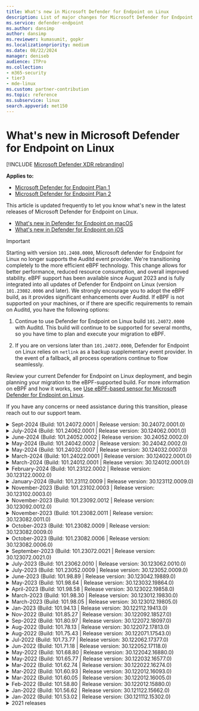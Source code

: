 ```yaml
---
title: What's new in Microsoft Defender for Endpoint on Linux
description: List of major changes for Microsoft Defender for Endpoint on Linux.
ms.service: defender-endpoint
ms.author: dansimp
author: dansimp
ms.reviewer: kumasumit, gopkr
ms.localizationpriority: medium
ms.date: 08/22/2024
manager: deniseb
audience: ITPro
ms.collection:
- m365-security
- tier3
- mde-linux
ms.custom: partner-contribution
ms.topic: reference
ms.subservice: linux
search.appverid: met150
---
```


# What's new in Microsoft Defender for Endpoint on Linux

[!INCLUDE [Microsoft Defender XDR rebranding](../includes/microsoft-defender.md)]

**Applies to:**

- [Microsoft Defender for Endpoint Plan 1](microsoft-defender-endpoint.md)
- [Microsoft Defender for Endpoint Plan 2](microsoft-defender-endpoint.md)

This article is updated frequently to let you know what's new in the latest releases of Microsoft Defender for Endpoint on Linux.

- [What's new in Defender for Endpoint on macOS](mac-whatsnew.md)
- [What's new in Defender for Endpoint on iOS](ios-whatsnew.md)

> [!IMPORTANT]
> Starting with version `101.2408.0000`, Microsoft defender for Endpoint for Linux no longer supports the Auditd event provider. We're transitioning completely to the more efficient eBPF technology. This change allows for better performance, reduced resource consumption, and overall improved stability. eBPF support has been available since August 2023 and is fully integrated into all updates of Defender for Endpoint on Linux (version `101.23082.0006` and later). We strongly encourage you to adopt the eBPF build, as it provides significant enhancements over Auditd. If eBPF is not supported on your machines, or if there are specific requirements to remain on Auditd, you have the following options: 
> 
> 1.	Continue to use Defender for Endpoint on Linux build `101.24072.0000` with Auditd. This build will continue to be supported for several months, so you have time to plan and execute your migration to eBPF.
>
> 2.	If you are on versions later than `101.24072.0000`, Defender for Endpoint on Linux relies on `netlink` as a backup supplementary event provider. In the event of a fallback, all process operations continue to flow seamlessly. 
>
> Review your current Defender for Endpoint on Linux deployment, and begin planning your migration to the eBPF-supported build. For more information on eBPF and how it works, see [Use eBPF-based sensor for Microsoft Defender for Endpoint on Linux](/defender-endpoint/linux-support-ebpf).
>
> If you have any concerns or need assistance during this transition, please reach out to our support team.

<details>
<summary> Sept-2024 (Build: 101.24072.0001 | Release version: 30.24072.0001.0)</summary>

## Sept-2024 Build: 101.24072.0001 | Release version: 30.24072.0001.0

&ensp;Released: **September 19, 2024**<br/>
&ensp;Published: **September 19, 2024**<br/>
&ensp;Build: **101.24072.0001**<br/>
&ensp;Release version: **30.24072.0001.0**<br/>
&ensp;Engine version: **1.1.24030.4**<br/>
&ensp;Signature version: **1.407.521.0**<br/>

**What's new**

There are multiple fixes and new changes in this release:

- Updated default engine version to 1.1.24060.6 and default signatures version to 1.415.228.0.
- Fix for MDE's cgroup resource constraints on non MDE processes

</details>

<details>
<summary> July-2024 (Build: 101.24062.0001 | Release version: 30.124062.0001.0)</summary>

## July-2024 Build: 101.24062.0001 | Release version: 30.124062.0001.0

&ensp;Released: **July 31, 2024**<br/>
&ensp;Published: **July 31, 2024**<br/>
&ensp;Build: **101.24062.0001**<br/>
&ensp;Release version: **30.124062.0001.0**<br/>
&ensp;Engine version: **1.1.24050.7**<br/>
&ensp;Signature version: **1.411.410.0**<br/>

**What's new**

There are multiple fixes and new changes in this release.

- Fixes bug in which infected command-line threat information was not showing correctly in security portal.
- Fixes a bug where disabling a preview feature required a Defender of Endpoint to disable it.
- Global Exclusions feature using managed JSON is now in Public Preview. available in insiders slow from 101.23092.0012. For more information, see [linux-exclusions](linux-exclusions.md).
- Updated the Linux default engine version to 1.1.24050.7 and default sigs Version to 1.411.410.0.
- Stability and performance improvements.
- Other bug fixes.

</details>

<details>
<summary> June-2024 (Build: 101.24052.0002 | Release version: 30.24052.0002.0)</summary>

## June-2024 Build: 101.24052.0002 | Release version: 30.124052.0002.0

&ensp;Released: **June 24, 2024**<br/>
&ensp;Published: **June 24, 2024**<br/>
&ensp;Build: **101.24052.0002**<br/>
&ensp;Release version: **30.24052.0002.0**<br/>
&ensp;Engine version: **1.1.24040.2**<br/>
&ensp;Signature version: **1.411.153.0**<br/>

**What's new**

There are multiple fixes and new changes in this release.

- This release fixes a bug related to high memory usage eventually leading to high CPU due to eBPF memory leak in kernel space resulting in servers going into unusable states. This only impacted the kernel versions 3.10x and <= 4.16x, majorly on RHEL/CentOS distros. Please update to the latest MDE version to avoid any impact.
- We have now simplified the output of `mdatp health --detail features`
- Stability and performance improvements.
- Other bug fixes.

</details>
<details>
<summary> May-2024 (Build: 101.24042.0002 | Release version: 30.24042.0002.0)</summary>

## May-2024 Build: 101.24042.0002 | Release version: 30.124042.0002.0

&ensp;Released: **May 29, 2024**<br/>
&ensp;Published: **May 29, 2024**<br/>
&ensp;Build: **101.24042.0002**<br/>
&ensp;Release version: **30.24042.0002.0**<br/>
&ensp;Engine version: **1.1.24030.4**<br/>
&ensp;Signature version: **1.407.521.0**<br/>

**What's new**

There are multiple fixes and new changes in this release:

- In version 24032.0007, there was a known issue where the enrollment of devices to MDE Security Management failed when using the "Device Tagging" mechanism via the mdatp_managed.json file. This issue has been resolved in the current release.
- Stability and performance improvements.
- Other bug fixes.

</details>
<details>
<summary> May-2024 (Build: 101.24032.0007 | Release version: 30.124032.0007.0)</summary>

## May-2024 Build: 101.24032.0007 | Release version: 30.124032.0007.0

&ensp;Released: **May 15, 2024**<br/>
&ensp;Published: **May 15, 2024**<br/>
&ensp;Build: **101.24032.0007**<br/>
&ensp;Release version: **30.124032.0007.0**<br/>
&ensp;Engine version: **1.1.24020.3**<br/>
&ensp;Signature version: **1.403.3500.0**<br/>

**What's new**

There are multiple fixes and new changes in this release:

- In passive and on-demand modes, antivirus engine remains in idle state and is used only during scheduled custom scans. Thus as part of performance improvements, we have made changes to keep the AV engine down  in passive and on-demand mode except during scheduled custom scans. If the real time protection is enabled, antivirus engine will always be up and running. This will have no impact on your server protection in any mode.
 
  To keep users informed of the state of antivirus engine, we have introduced a new field called "engine_load_status" as part of MDATP health. It indicates whether antivirus engine is currently running or not.

  | `Field name` | `engine_load_status` | 
  |---|---|
  | Possible values | Engine not loaded (AV engine process is down),  Engine load succeeded (AV engine process up and running) | 

  Healthy scenarios:
    - If RTP is enabled, engine_load_status should be "Engine load succeeded"
    - If MDE is in on-demand or passive mode, and custom scan isn't running then "engine_load_status" should be "Engine not loaded"
    - If MDE is in on-demand or passive mode, and custom scan is running then "engine_load_status" should be "Engine load succeeded"    

- Bug fix to enhance behavioral detections.
- Stability and performance improvements.
- Other bug fixes.

**Known Issues**

- There's a known issue where enrolling devices to MDE Security Management via "Device Tagging" mechanism using mdatp_managed.json is failing in 24032.0007. To mitigate this issue, use the following mdatp CLI command to tag devices:

   ```bash
   sudo mdatp edr tag set --name GROUP --value MDE-Management
   ```
    **The issue has been fixed in Build: 101.24042.0002**

</details>

<details>
<summary> March-2024 (Build: 101.24022.0001 | Release version: 30.124022.0001.0)</summary>

## March-2024 Build: 101.24022.0001 | Release version: 30.124022.0001.0

&ensp;Released: **March 22,2024**<br/>
&ensp;Published: **March 22,2024**<br/>
&ensp;Build: **101.24022.0001**<br/>
&ensp;Release version: **30.124022.0001.0**<br/>
&ensp;Engine version: **1.1.23110.4**<br/>
&ensp;Signature version: **1.403.87.0**<br/>

**What's new**

There are multiple fixes and new changes in this release:

- The addition of a new log file - `microsoft_defender_scan_skip.log`. This will log the filenames that were skipped from various antivirus scans by Microsoft Defender for Endpoint due to any reason.
- Stability and performance improvements.
- Bug fixes.

</details>


<details>
<summary> March-2024 (Build: 101.24012.0001 | Release version: 30.124012.0001.0)</summary>

## March-2024 Build: 101.24012.0001 | Release version: 30.124012.0001.0

&ensp;Released: **March 12,2024**<br/>
&ensp;Published: **March 12,2024**<br/>
&ensp;Build: **101.24012.0001**<br/>
&ensp;Release version: **30.124012.0001.0**<br/>
&ensp;Engine version: **1.1.23110.4**<br/>
&ensp;Signature version: **1.403.87.0**<br/>

**What's new**
There are multiple fixes and new changes in this release:

- Updated default engine version to `1.1.23110.4`, and default signatures version to `1.403.87.0`.
- Stability and performance improvements.
- Bug fixes.
</details>

<details>

<summary> February-2024 (Build: 101.23122.0002 | Release version: 30.123122.0002.0)</summary>

## February-2024 Build: 101.23122.0002 | Release version: 30.123122.0002.0

&ensp;Released: **February 5,2024**<br/>
&ensp;Published: **February 5,2024**<br/>
&ensp;Build: **101.23122.0002**<br/>
&ensp;Release version: **30.123122.0002.0**<br/>
&ensp;Engine version: **1.1.23100.2010**<br/>
&ensp;Signature version: **1.399.1389.0**<br/>

**What's new**
There are multiple fixes and new changes in this release:

- Updated default engine version to `1.1.23100.2010`, and default signatures version to `1.399.1389.0`.
- General stability and performance improvements.
- Bug fixes.
- Microsoft Defender for Endpoint on Linux now officially supports the following distros and versions:

   | Distro & version | Ring | Package |
   |---|---|---|
   | Mariner 2 | Production | https://packages.microsoft.com/cbl-mariner/2.0/prod/extras/x86_64/config.repo |
   | Rocky 8.7 and higher | Insiders Slow | https://packages.microsoft.com/config/rocky/8/insiders-slow.repo |
   | Rocky 9.2 and higher | Insiders Slow | https://packages.microsoft.com/config/rocky/9/insiders-slow.repo |
   | Alma 8.4 and higher | Insiders Slow | https://packages.microsoft.com/config/alma/8/insiders-slow.repo |
   | Alma 9.2 and higher | Insiders Slow | https://packages.microsoft.com/config/alma/9/insiders-slow.repo |

If you already have Defender for Endpoint running on any of these distros and facing any issues in the older versions, please upgrade to the latest Defender for Endpoint version from the corresponding ring mentioned above. Refer our [public deployment docs](comprehensive-guidance-on-linux-deployment.md) for more details.

> [!NOTE]
> Known issues: 
> 
> Microsoft Defender for Endpoint for Linux on Rocky and Alma currently has the following known issues:
> - Live Response and Threat Vulnerability Management are currently not supported (work in progress).
> - Operating system info for devices is not visible in the Microsoft Defender portal

</details>

<details>
<summary> January-2024 (Build: 101.23112.0009 | Release version: 30.123112.0009.0)</summary>

## January-2024 Build: 101.23112.0009 | Release version: 30.123112.0009.0

&ensp;Released: **January 29,2024**<br/>
&ensp;Published: **January 29, 2024**<br/>
&ensp;Build: **101.23112.0009**<br/>
&ensp;Release version: **30.123112.0009.0**<br/>
&ensp;Engine version: **1.1.23100.2010**<br/>
&ensp;Signature version: **1.399.1389.0**<br/>

**What's new**
- Updated default engine version to `1.1.23110.4`, and default signatures version to `1.403.1579.0`.
- General stability and performance improvements.
- Bug fix for behavior monitoring configuration.
- Bug fixes.

</details>

<details>
    <summary> November-2023 (Build: 101.23102.0003 | Release version: 30.123102.0003.0)</summary>

## November-2023 Build: 101.23102.0003 | Release version: 30.123102.0003.0

&ensp;Released: **November 28,2023**<br/>
&ensp;Published: **November 28,2023**<br/>
&ensp;Build: **101.23102.0003**<br/>
&ensp;Release version: **30.123102.0003.0**<br/>
&ensp;Engine version: **1.1.23090.2008**<br/>
&ensp;Signature version: **1.399.690.0**<br/>

**What's new**
- Updated default engine version to `1.1.23090.2008`, and default signatures version to `1.399.690.0`.
- Updated libcurl library to version `8.4.0` to fix recently disclosed vulnerabilities with the older version.
- Updated Openssl library to version `3.1.1` to fix recently disclosed vulnerabilities with the older version.
- General stability and performance improvements.
- Bug fixes.

</details>

<details>
    <summary> November-2023 (Build: 101.23092.0012 | Release version: 30.123092.0012.0)</summary>

## November-2023 Build: 101.23092.0012 | Release version: 30.123092.0012.0

&ensp;Released: **November 14,2023**<br/>
&ensp;Published: **November 14,2023**<br/>
&ensp;Build: **101.23092.0012**<br/>
&ensp;Release version: **30.123092.0012.0**<br/>
&ensp;Engine version: **1.1.23080.2007**<br/>
&ensp;Signature version: **1.395.1560.0**<br/>

**What's new**

There are multiple fixes and new changes in this release: 

- Support added to restore threat based on original path using the following command:
  
 ```bash
 sudo mdatp threat quarantine restore threat-path --path [threat-original-path] --destination-path [destination-folder]
```
- Starting with this release, Microsoft Defender for Endpoint on Linux will no longer be shipping a solution for RHEL 6.
  
    RHEL 6 'Extended end of life support' is poised to end by June 30, 2024 and customers are advised to plan their RHEL upgrades accordingly aligned with guidance from Red Hat. Customers who need to run Defender for Endpoint on RHEL 6 servers can continue to leverage version 101.23082.0011 (does not expire before June 30, 2024) supported on kernel versions 2.6.32-754.49.1.el6.x86_64 or prior.
  - Engine Update to `1.1.23080.2007` and Signatures Ver: `1.395.1560.0`.
  - Streamlined device connectivity experience is now in public preview mode. [public blog](https://techcommunity.microsoft.com/t5/microsoft-defender-for-endpoint/announcing-a-streamlined-device-connectivity-experience-for/ba-p/3956236)
  - Performance improvements & bug fixes.

**Known issues**

- CPU lock-up seen on kernel version 5.15.0-0.30.20 in ebpf mode, see [Use eBPF-based sensor for Microsoft Defender for Endpoint on Linux](linux-support-ebpf.md) for details and Mitigation options.

</details>

<details>
    <summary> November-2023 (Build: 101.23082.0011 | Release version: 30.123082.0011.0)</summary>

## November-2023 Build: 101.23082.0011 | Release version: 30.123082.0011.0

&ensp;Released: **November 1,2023**<br/>
&ensp;Published: **November 1,2023**<br/>
&ensp;Build: **101.23082.0011**<br/>
&ensp;Release version: **30.123082.0011.0**<br/>
&ensp;Engine version: **1.1.23070.1002**<br/>
&ensp;Signature version: **1.393.1305.0**<br/>

**What's new**
This new release is build over October 2023 release (`101.23082.0009``) with addition of following changes. There's no change for other customers and upgrading is optional.

Fix for immutable mode of auditd when supplementary subsystem is ebpf:  In ebpf mode all mdatp audit rules should be cleaned after switching to ebpf and rebooting.  After reboot, mdatp audit rules were not cleaned due to which it was resulting in hang of the server.  The fix cleans these rules, user should not see any mdatp rules loaded on reboot

Fix for MDE not starting up on RHEL 6.

**Known issues**

When upgrading from mdatp version 101.75.43 or 101.78.13, you might encounter a kernel hang. Run the following commands before attempting to upgrade to version 101.98.05. More information about the underlying issue can be found at [System hang due to blocked tasks in fanotify code](https://access.redhat.com/solutions/2838901).

There are two ways to mitigate this upgrade issue:

1. Use your package manager to uninstall the `101.75.43` or `101.78.13` mdatp version.

Example:
```bash
sudo apt purge mdatp
sudo apt-get install mdatp
```

2. As an alternative you can follow the instructions to [uninstall](linux-resources.md#uninstall-defender-for-endpoint-on-linux), then [install](linux-install-manually.md#application-installation) the latest version of the package.

If you don't want to uninstall mdatp, you can disable rtp and mdatp in sequence before upgrading.
Some customers (<1%) experience issues with this method.

 ```bash
sudo mdatp config real-time-protection --value=disabled
sudo systemctl disable mdatp
```
</details>

<details>
    <summary> October-2023 (Build: 101.23082.0009 | Release version: 30.123082.0009.0)</summary>





## October-2023 Build: 101.23082.0009 | Release version: 30.123082.0009.0

&ensp;Released: **October 9,2023**<br/>
&ensp;Published: **October 9,2023**<br/>
&ensp;Build: **101.23082.0009**<br/>
&ensp;Release version: **30.123082.0009.0**<br/>
&ensp;Engine version: **1.1.23070.1002**<br/>
&ensp;Signature version: **1.393.1305.0**<br/>

**What's new**
- This new release is build over October 2023 release (`101.23082.0009``) with addition of new CA Certificates. There's no change for other customers and upgrading is optional. 

**Known issues**

When upgrading from mdatp version 101.75.43 or 101.78.13, you might encounter a kernel hang. Run the following commands before attempting to upgrade to version 101.98.05. More information about the underlying issue can be found at [System hang due to blocked tasks in fanotify code](https://access.redhat.com/solutions/2838901).

There are two ways to mitigate this upgrade issue:

1. Use your package manager to uninstall the `101.75.43` or `101.78.13` mdatp version.

Example:
```bash
sudo apt purge mdatp
sudo apt-get install mdatp
```

2. As an alternative you can follow the instructions to [uninstall](linux-resources.md#uninstall-defender-for-endpoint-on-linux), then [install](linux-install-manually.md#application-installation) the latest version of the package.

If you don't want to uninstall mdatp, you can disable rtp and mdatp in sequence before upgrading.
Some customers (<1%) experience issues with this method.

 ```bash
sudo mdatp config real-time-protection --value=disabled
sudo systemctl disable mdatp
```
</details>

<details>
    <summary> October-2023 (Build: 101.23082.0006 | Release version: 30.123082.0006.0)</summary>





## October-2023 Build: 101.23082.0006 | Release version: 30.123082.0006.0

&ensp;Released: **October 9,2023**<br/>
&ensp;Published: **October 9,2023**<br/>
&ensp;Build: **101.23082.0006**<br/>
&ensp;Release version: **30.123082.0006.0**<br/>
&ensp;Engine version: **1.1.23070.1002**<br/>
&ensp;Signature version: **1.393.1305.0**<br/>

**What's new**
- Feature updates and new changes
  - eBPF sensor is now the default supplementary event provider for endpoints
  - Microsoft Intune tenant attach feature is in public preview (as of mid July)
    - You must add "*.dm.microsoft.com" to firewall exclusions for the feature to work correctly
  - Defender for Endpoint is now available for Debian 12 and Amazon Linux 2023
  - Support to enable Signature verification of updates downloaded
    - Note that you must update the manajed.json as shown below
      ```
        "features":{
          "OfflineDefinitionUpdateVerifySig":"enabled"
        }
      ```
      
    - Prerequisite to enable feature
      - Engine version on the device must be  "1.1.23080.007" or above. Check your engine version by using the following command.
        ``` mdatp health --field engine_version ```
  - Option to support monitoring of NFS and FUSE mount points. These are ignored by default.
    The following example shows how to monitor all filesystem while ignoring only NFS:

  ```
    "antivirusEngine": {
        "unmonitoredFilesystems": ["nfs"]
    }
    ```
    
    Example to monitor all filesystems including NFS and FUSE:
    ```
    "antivirusEngine": {
        "unmonitoredFilesystems": []
    }
    ```

  - Other performance improvements
  - Bug Fixes

**Known issues**

- When upgrading from mdatp version 101.75.43 or 101.78.13, you might encounter a kernel hang. Run the following commands before attempting to upgrade to version 101.98.05. More information about the underlying issue can be found at [System hang due to blocked tasks in fanotify code](https://access.redhat.com/solutions/2838901).
There are two ways to mitigate this upgrade issue:

1. Use your package manager to uninstall the `101.75.43` or `101.78.13` mdatp version.

Example:
```bash
sudo apt purge mdatp
sudo apt-get install mdatp
```

2. As an alternative you can follow the instructions to [uninstall](linux-resources.md#uninstall-defender-for-endpoint-on-linux), then [install](linux-install-manually.md#application-installation) the latest version of the package.

If you don't want to uninstall mdatp, you can disable rtp and mdatp in sequence before upgrading.
Some customers (<1%) experience issues with this method.

 ```bash
sudo mdatp config real-time-protection --value=disabled
sudo systemctl disable mdatp
```
</details>

<details>
    <summary> September-2023 (Build: 101.23072.0021 | Release version: 30.123072.0021.0)</summary>





## September-2023 Build: 101.23072.0021 | Release version: 30.123072.0021.0

&ensp;Released: **September 11,2023**<br/>
&ensp;Published: **September 11,2023**<br/>
&ensp;Build: **101.23072.0021**<br/>
&ensp;Release version: **30.123072.0021.0**<br/>
&ensp;Engine version: **1.1.20100.7**<br/>
&ensp;Signature version: **1.385.1648.0**<br/>

**What's new**

- There are multiple fixes and new changes in this release
    - In mde_installer.sh v0.6.3, users can use the `--channel` argument to provide the channel of the configured repository during cleanup. For example, `sudo ./mde_installer --clean --channel prod`
    - The Network Extension can now be reset by administrators using `mdatp network-protection reset`.
    - Other performance improvements
    - Bug Fixes

**Known issues**

- While upgrading from mdatp version `101.75.43` or `101.78.13`, you might encounter a kernel hang. Run the following commands before attempting to upgrade to version `101.98.05`. For more information, see [System hang due to blocked tasks in fanotify code](https://access.redhat.com/solutions/2838901).

There are two ways to mitigate this upgrade issue:

1. Use your package manager to uninstall the `101.75.43` or `101.78.13` mdatp version.

Example:
```bash
sudo apt purge mdatp
sudo apt-get install mdatp
```

2. As an alternative you can follow the instructions to [uninstall](linux-resources.md#uninstall-defender-for-endpoint-on-linux), then [install](linux-install-manually.md#application-installation) the latest version of the package.

If you don't want to uninstall mdatp, you can disable rtp and mdatp in sequence before upgrading.
Some customers (<1%) experience issues with this method.

 ```bash
sudo mdatp config real-time-protection --value=disabled
sudo systemctl disable mdatp
```
</details>

<details>
    <summary> July-2023 (Build: 101.23062.0010 | Release version: 30.123062.0010.0)</summary>





## July-2023 Build: 101.23062.0010 | Release version: 30.123062.0010.0

&ensp;Released: **July 26,2023**<br/>
&ensp;Published: **July 26,2023**<br/>
&ensp;Build: **101.23062.0010**<br/>
&ensp;Release version: **30.123062.0010.0**<br/>
&ensp;Engine version: **1.1.20100.7**<br/>
&ensp;Signature version: **1.385.1648.0**<br/>

**What's new**

- There are multiple fixes and new changes in this release
    - If a proxy is set for Defender for Endpoint, then it's visible in the `mdatp health` command output
    - With this release we provided two options in mdatp diagnostic hot-event-sources:
        1. Files
        2. Executables
    - Network Protection: Connections that are blocked by Network Protection and have the block overridden by users are now correctly reported to Microsoft Defender XDR
    - Improved logging in Network Protection block and audit events for debugging
- Other fixes and improvements
    - From this version, enforcementLevel are in passive mode by default giving admins more control over where they want 'RTP on' within their estate
    - This change only applies to fresh MDE deployments, for example, servers where Defender for Endpoint is being deployed for the first time. In update scenarios, servers that have Defender for Endpoint deployed with RTP ON, continue operating with RTP ON even post update to version 101.23062.0010

- Bug Fixes
    - RPM database corruption issue in Defender Vulnerability Management baseline has been fixed
- Other performance improvements

**Known issues**

- While upgrading from mdatp version `101.75.43` or `101.78.13`, you might encounter a kernel hang. Run the following commands before attempting to upgrade to version `101.98.05`. For more information, see [System hang due to blocked tasks in fanotify code](https://access.redhat.com/solutions/2838901).

There are two ways to mitigate this upgrade issue:

1. Use your package manager to uninstall the `101.75.43` or `101.78.13` mdatp version.

Example:
```bash
sudo apt purge mdatp
sudo apt-get install mdatp
```

2. As an alternative you can follow the instructions to [uninstall](linux-resources.md#uninstall-defender-for-endpoint-on-linux), then [install](linux-install-manually.md#application-installation) the latest version of the package.

If you don't want to uninstall mdatp, you can disable rtp and mdatp in sequence before upgrading.
Some customers (<1%) experience issues with this method.

 ```bash
sudo mdatp config real-time-protection --value=disabled
sudo systemctl disable mdatp
```
</details>

<details>
    <summary> July-2023 (Build: 101.23052.0009 | Release version: 30.123052.0009.0)</summary>





## July-2023 Build: 101.23052.0009 | Release version: 30.123052.0009.0

&ensp;Released: **July 10,2023**<br/>
&ensp;Published: **July 10,2023**<br/>
&ensp;Build: **101.23052.0009**<br/>
&ensp;Release version: **30.123052.0009.0**<br/>
&ensp;Engine version: **1.1.20100.7**<br/>
&ensp;Signature version: **1.385.1648.0**<br/>

**What's new**

- There are multiple fixes and new changes in this release
      - The build version schema is updated from this release. While the major version number remains same as 101, the minor version number now has five digits followed by four digit patch number that is, `101.xxxxx.yyy`
      - Improved Network Protection memory consumption under stress
     - Updated the engine version to `1.1.20300.5` and signature version to `1.391.2837.0`.
    - Bug fixes.

**Known issues**

- While upgrading from mdatp version `101.75.43` or `101.78.13`, you might encounter a kernel hang. Run the following commands before attempting to upgrade to version `101.98.05`. For more information, see [System hang due to blocked tasks in fanotify code](https://access.redhat.com/solutions/2838901).

There are two ways to mitigate this upgrade issue:

1. Use your package manager to uninstall the `101.75.43` or `101.78.13` mdatp version.

Example:
```bash
sudo apt purge mdatp
sudo apt-get install mdatp
```

2. As an alternative you can follow the instructions to [uninstall](linux-resources.md#uninstall-defender-for-endpoint-on-linux), then [install](linux-install-manually.md#application-installation) the latest version of the package.

If you don't want to uninstall mdatp, you can disable rtp and mdatp in sequence before upgrading.
Some customers (<1%) experience issues with this method.

 ```bash
sudo mdatp config real-time-protection --value=disabled
sudo systemctl disable mdatp
```
</details>

<details>
    <summary> June-2023 (Build: 101.98.89 | Release version: 30.123042.19889.0)</summary>





## June-2023 Build: 101.98.89 | Release version: 30.123042.19889.0

&ensp;Released: **June 12,2023**<br/>
&ensp;Published: **June 12, 2023**<br/>
&ensp;Build: **101.98.89**<br/>
&ensp;Release version: **30.123042.19889.0**<br/>
&ensp;Engine version: **1.1.20100.7**<br/>
&ensp;Signature version: **1.385.1648.0**<br/>

**What's new**

- There are multiple fixes and new changes in this release 
    - Improved Network Protection Proxy handling.
    - In Passive mode, Defender for Endpoint no longer scans when Definition update happens.
    - Devices continue to be protected even after Defender for Endpoint agent has expired. We recommend upgrading the Defender for Endpoint Linux agent to the latest available version to receive bug fixes, features and performance improvements.
    - Removed semanage package dependency.
    - Engine Update to `1.1.20100.7` and Signatures Ver: `1.385.1648.0`.
    - Bug fixes.

**Known issues**

- While upgrading from mdatp version `101.75.43` or `101.78.13`, you might encounter a kernel hang. Run the following commands before attempting to upgrade to version `101.98.05`. For more information, see [System hang due to blocked tasks in fanotify code](https://access.redhat.com/solutions/2838901).

There are two ways to mitigate this upgrade issue:

1. Use your package manager to uninstall the `101.75.43` or `101.78.13` mdatp version.

Example:
```bash
sudo apt purge mdatp
sudo apt-get install mdatp
```

2. As an alternative you can follow the instructions to [uninstall](linux-resources.md#uninstall-defender-for-endpoint-on-linux), then [install](linux-install-manually.md#application-installation) the latest version of the package.

If you don't want to uninstall mdatp, you can disable rtp and mdatp in sequence before upgrading. 
Some customers (<1%) experience issues with this method. 

 ```bash
sudo mdatp config real-time-protection --value=disabled
sudo systemctl disable mdatp
```
</details>

<details>
    <summary> May-2023 (Build: 101.98.64 | Release version: 30.123032.19864.0)</summary>





## May-2023 Build: 101.98.64 | Release version: 30.123032.19864.0

&ensp;Released: **May 3,2023**<br/>
&ensp;Published: **May 3, 2023**<br/>
&ensp;Build: **101.98.64**<br/>
&ensp;Release version: **30.123032.19864.0**<br/>
&ensp;Engine version: **1.1.20100.6**<br/>
&ensp;Signature version: **1.385.68.0**<br/>

**What's new**

- There are multiple fixes and new changes in this release 
    - Health message improvements to capture details about auditd failures.
    - Improvements to handle augenrules, which was causing installation failure.
    - Periodic memory cleanup in engine process.
    - Fix for memory issue in mdatp audisp plugin.
    - Handled missing plugin directory path during installation.
    - When conflicting application is using blocking fanotify, with default configuration mdatp health shows unhealthy. This is now fixed.
    - Support for ICMP traffic inspection in BM.
    - Engine Update to `1.1.20100.6` and Signatures Ver: `1.385.68.0`.
    - Bug fixes.

**Known issues**

- While upgrading from mdatp version `101.75.43` or `101.78.13`, you might encounter a kernel hang. Run the following commands before attempting to upgrade to version `101.98.05`. For more information, see [System hang due to blocked tasks in fanotify code](https://access.redhat.com/solutions/2838901).

There are two ways to mitigate this upgrade issue:

1. Use your package manager to uninstall the `101.75.43` or `101.78.13` mdatp version.

Example:
```bash
sudo apt purge mdatp
sudo apt-get install mdatp
```

2. As an alternative you can follow the instructions to [uninstall](linux-resources.md#uninstall-defender-for-endpoint-on-linux), then [install](linux-install-manually.md#application-installation) the latest version of the package.

If you don't want to uninstall mdatp, you can disable rtp and mdatp in sequence before upgrading. 
Caution: Some customers (<1%) experience issues with this method. 

 ```bash
sudo mdatp config real-time-protection --value=disabled
sudo systemctl disable mdatp
```
</details>

<details>
    <summary> April-2023 (Build: 101.98.58 | Release version: 30.123022.19858.0)</summary>





## April-2023 Build: 101.98.58 | Release version: 30.123022.19858.0

&ensp;Released: **April 20,2023**<br/>
&ensp;Published: **April 20, 2023**<br/>
&ensp;Build: **101.98.58**<br/>
&ensp;Release version: **30.123022.19858.0**<br/>
&ensp;Engine version: **1.1.20000.2**<br/>
&ensp;Signature version: **1.381.3067.0**<br/>

**What's new**

- There are multiple fixes and new changes in this release 
    - Logging and error reporting improvements for auditd.
    - Handle failure in reload of auditd configuration.
    - Handling for empty auditd rule files during MDE install.
    - Engine Update to `1.1.20000.2` and Signatures Ver: `1.381.3067.0`.
    - Addressed a health issue in mdatp that occurs due to selinux denials.
    - Bug fixes.

**Known issues**

- While upgrading mdatp to version `101.94.13` or later, you might notice that health is false, with health_issues as "no active supplementary event provider". This can happen due to misconfigured/conflicting auditd rules on existing machines. To mitigate the issue, the auditd rules on the existing machines need to be fixed. The following commands can help you to identify such auditd rules (commands need to be run as super user). Take a backup of following file: /etc/audit/rules.d/audit.rules as these steps are only to identify failures.

```bash
echo -c >> /etc/audit/rules.d/audit.rules
augenrules --load
```

- While upgrading from mdatp version `101.75.43` or `101.78.13`, you could encounter a kernel hang. Run the following commands before attempting to upgrade to version `101.98.05`. For more information, see [System hang due to blocked tasks in fanotify code](https://access.redhat.com/solutions/2838901).

There are two ways to mitigate this upgrade issue:

1. Use your package manager to uninstall the `101.75.43` or `101.78.13` mdatp version.
    
Example:
```bash
sudo apt purge mdatp
sudo apt-get install mdatp
```
2. As an alternative you can follow the instructions to [uninstall](linux-resources.md#uninstall-defender-for-endpoint-on-linux), then [install](linux-install-manually.md#application-installation) the latest version of the package.

If you don't want to uninstall mdatp, you can disable rtp and mdatp in sequence before upgrading. 
Caution: Some customers (<1%) experience issues with this method. 

 ```bash
sudo mdatp config real-time-protection --value=disabled
sudo systemctl disable mdatp
```
</details>

<details>
    <summary> March-2023 (Build: 101.98.30 | Release version: 30.123012.19830.0)</summary>





## March-2023 Build: 101.98.30 | Release version: 30.123012.19830.0

&ensp;Released: **March , 20,2023**<br/>
&ensp;Published: **March 20, 2023**<br/>
&ensp;Build: **101.98.30**<br/>
&ensp;Release version: **30.123012.19830.0**<br/>
&ensp;Engine version: **1.1.19900.2**<br/>
&ensp;Signature version: **1.379.1299.0**<br/>
**What's new**
- This new release is build over March 2023 release (`101.98.05``) with a fix for Live response commands failing for one of our customers. There's no change for other customers and upgrade is optional. 
    
**Known issues**

- With mdatp version 101.98.30 you might see a health false issue in some of the cases, because SELinux rules aren't defined for certain scenarios. The health warning could look something like this:

*found SELinux denials within last one day. If the MDATP is recently installed, clear the existing audit logs or wait for a day for this issue to autoresolve. Use command: \"sudo ausearch -i -c 'mdatp_audisp_pl' | grep \"type=AVC\" | grep \" denied\" to find details*

The issue could be mitigated by running the following commands.

```
sudo ausearch -c 'mdatp_audisp_pl' --raw | sudo audit2allow -M my-mdatpaudisppl_v1
sudo semodule -i my-mdatpaudisppl_v1.pp
```

Here, my-mdatpaudisppl_v1 represents the policy module name. After you run the commands, either wait for 24 hours or clear/archive the audit logs. The audit logs could be archived by running the following command

```
sudo service auditd stop
sudo systemctl stop mdatp
cd /var/log/audit
sudo gzip audit.*
sudo service auditd start
sudo systemctl start mdatp
mdatp health
```

In case the issue reappears with some different denials. We need to run the mitigation again with a different module name (for example, my-mdatpaudisppl_v2).

</details>

<details>
    <summary> March-2023 (Build: 101.98.05 | Release version: 30.123012.19805.0)</summary>

## March-2023 (Build: 101.98.05 | Release version: 30.123012.19805.0)

&ensp;Released: **March , 08,2023**<br/>
&ensp;Published: **March 08, 2023**<br/>
&ensp;Build: **101.98.05**<br/>
&ensp;Release version: **30.123012.19805.0**<br/>
&ensp;Engine version: **1.1.19900.2**<br/>
&ensp;Signature version: **1.379.1299.0**<br/>

**What's new**

There are multiple fixes and new changes in this release.

- Improved Data Completeness for Network Connection events
- Improved Data Collection capabilities for file ownership/permissions changes
- seManage in part of the package, to that seLinux policies can be configured in different distro (fixed).
- Improved enterprise daemon stability
- AuditD stop path clean-up
- Improved the stability of mdatp stop flow.
- Added new field to wdavstate to keep track of platform update time.
- Stability improvements to parsing Defender for Endpoint onboarding blob.
- Scan doesn't proceed if a valid license isn't present (fixed)
- Added performance tracing option to xPlatClientAnalyzer, with tracing enabled mdatp process dumps the flow in all_process.zip file that can be used for analysis of performance issues.
- Added support in Defender for Endpoint for the following RHEL-6 kernel versions:
   - `2.6.32-754.43.1.el6.x86_64`
   - `2.6.32-754.49.1.el6.x86_64`
- Other fixes
    
**Known issues**

- While upgrading mdatp to version 101.94.13, you might notice that health is false, with health_issues as "no active supplementary event provider". This can happen due to misconfigured/conflicting auditd rules on existing machines. To mitigate the issue, the auditd rules on the existing machines need to be fixed. The following steps can help you to identify such auditd rules (these commands need to be run as super user). Make sure to back up following file: `/etc/audit/rules.d/audit.rules`` as these steps are only to identify failures.

```bash
echo -c >> /etc/audit/rules.d/audit.rules
augenrules --load
```

- While upgrading from mdatp version `101.75.43` or `101.78.13`, you might encounter a kernel hang. Run the following commands before attempting to upgrade to version `101.98.05`. For more information, see [System hang due to blocked tasks in fanotify code](https://access.redhat.com/solutions/2838901)

There are two ways to mitigate the problem in upgrading.

Use your package manager to uninstall the `101.75.43` or `101.78.13` mdatp version.
Example:
```bash
sudo apt purge mdatp
sudo apt-get install mdatp
```
As an alternative, you can follow the instructions to [uninstall](linux-resources.md#uninstall-defender-for-endpoint-on-linux), then [install](linux-install-manually.md#application-installation) the latest version of the package.

In case you don't want to uninstall mdatp you can disable rtp and mdatp in sequence before upgrade. 
Caution: Some customers(<1%) are experiencing issues with this method. 

 ```bash
sudo mdatp config real-time-protection --value=disabled
sudo systemctl disable mdatp
```

</details>

<details>
  <summary>Jan-2023 (Build: 101.94.13 | Release version: 30.122112.19413.0)</summary>

## Jan-2023 (Build: 101.94.13 | Release version: 30.122112.19413.0)

&ensp;Released: **January 10, 2023**<br/>
&ensp;Published: **January 10, 2023**<br/>
&ensp;Build: **101.94.13**<br/>
&ensp;Release version: **30.122112.19413.0**<br/>
&ensp;Engine version: **1.1.19700.3**<br/>
&ensp;Signature version: **1.377.550.0**<br/>

**What's new**

- There are multiple fixes and new changes in this release
  - Skip quarantine of threats in passive mode by default.
  - New config, nonExecMountPolicy, can now be used to specify behavior of RTP on mount point marked as noexec.
  - New config, unmonitoredFilesystems, can be used to unmonitor certain filesystems.
  - Improved performance under high load and in speed test scenarios.
  - Fixes an issue with accessing SMB shares behind Cisco AnyConnect VPN connections.
  - Fixes an issue with Network Protection and SMB.
  - lttng performance tracing support.
  - TVM, eBPF, auditd, telemetry and mdatp cli improvements.
  - mdatp health now reports behavior_monitoring
  - Other fixes.

**Known issues**

- While upgrading mdatp to version `101.94.13`, you might notice that health is false, with health_issues as "no active supplementary event provider". This can happen due to misconfigured/conflicting auditd rules on existing machines. To mitigate the issue, the auditd rules on the existing machines need to be fixed. The following steps can help you to identify such auditd rules (these commands need to be run as super user). Take a backup of following file: `/etc/audit/rules.d/audit.rules` as these steps are only to identify failures.

```bash
echo -c >> /etc/audit/rules.d/audit.rules
augenrules --load
```

- While upgrading from mdatp version `101.75.43` or `101.78.13`, you might encounter a kernel hang. Run the following commands before attempting to upgrade to version 101.94.13. For more information, see [System hang due to blocked tasks in fanotify code](https://access.redhat.com/solutions/2838901)

There are two ways to mitigate the problem in upgrading.

Use your package manager to uninstall the `101.75.43` or `101.78.13` mdatp version.

Example:

```bash
sudo apt purge mdatp
sudo apt-get install mdatp
```

As an alternative to the above, you can follow the instructions to [uninstall](linux-resources.md#uninstall-defender-for-endpoint-on-linux), then [install](linux-install-manually.md#application-installation) the latest version of the package.

In case you don't want to uninstall mdatp you can disable rtp and mdatp in sequence before upgrade.
Caution: Some customers(<1%) are experiencing issues with this method.

 ```bash
sudo mdatp config real-time-protection --value=disabled
sudo systemctl disable mdatp
```

</details>

<details>
  <summary>Nov-2022 (Build: 101.85.27 | Release version: 30.122092.18527.0)</summary>

## Nov-2022 (Build: 101.85.27 | Release version: 30.122092.18527.0)

&ensp;Released: **November 02, 2022**<br/>
&ensp;Published: **November 02, 2022**<br/>
&ensp;Build: **101.85.27**<br/>
&ensp;Release version: **30.122092.18527.0**<br/>
&ensp;Engine version: **1.1.19500.2**<br/>
&ensp;Signature version: **1.371.1369.0**<br/>

**What's new**

- There are multiple fixes and new changes in this release
  - V2 engine is default with this release and V1 engine bits are removed for enhanced security.
  - V2 engine support configuration path for AV definitions. (mdatp definition set path)
  - Removed external packages dependencies from MDE package. Removed dependencies are libatomic1, libselinux, libseccomp, libfuse, and libuuid
  - In case crash collection is disabled by configuration, crash monitoring process isn't launched.
  - Performance fixes to optimally use system events for AV capabilities.
  - Stability improvement when restarting mdatp and load epsext issues.
  - Other fixes

**Known issues**

- While upgrading from mdatp version `101.75.43` or `101.78.13`, you might encounter a kernel hang. Run the following commands before attempting to upgrade to version 101.85.21. For more information, see [System hang due to blocked tasks in fanotify code](https://access.redhat.com/solutions/2838901)

There are two ways to mitigate the problem in upgrading.

Use your package manager to uninstall the `101.75.43` or `101.78.13` mdatp version.

Example:

```bash
sudo apt purge mdatp
sudo apt-get install mdatp
```

As an alternative approach, follow the instructions to [uninstall](linux-resources.md#uninstall-defender-for-endpoint-on-linux), then [install](linux-install-manually.md#application-installation) the latest version of the package.

In case you don't want to uninstall mdatp you can disable rtp and mdatp in sequence before upgrade.
Caution: Some customers(<1%) are experiencing issues with this method.

 ```bash
sudo mdatp config real-time-protection --value=disabled
sudo systemctl disable mdatp
```

</details>

<details>
  <summary>Sep-2022 (Build: 101.80.97 | Release version: 30.122072.18097.0)</summary>

## Sep-2022 (Build: 101.80.97 | Release version: 30.122072.18097.0)

&ensp;Released: **September 14, 2022**<br/>
&ensp;Published: **September 14, 2022**<br/>
&ensp;Build: **101.80.97**<br/>
&ensp;Release version: **30.122072.18097.0**<br/>
&ensp;Engine version: **1.1.19300.3**<br/>
&ensp;Signature version: **1.369.395.0**<br/>

**What's new**

- Fixes a kernel hang observed on select customer workloads running mdatp version `101.75.43`. After RCA, this was attributed to a race condition while releasing the ownership of a sensor file descriptor. The race condition was exposed due to a recent product change in the shutdown path. Customers on newer Kernel versions (5.1+) aren't impacted by this issue. For more information, see [System hang due to blocked tasks in fanotify code](https://access.redhat.com/solutions/2838901).

**Known issues**

- When upgrading from mdatp version `101.75.43` or `101.78.13`, you might encounter a kernel hang. Run the following commands before attempting to upgrade to version `101.80.97`. This action should prevent the issue from occurring.

```
sudo mdatp config real-time-protection --value=disabled
sudo systemctl disable mdatp
```

After executing the commands, use your package manager to perform the upgrade.

As an alternative approach, follow the instructions to [uninstall](linux-resources.md#uninstall-defender-for-endpoint-on-linux), then [install](linux-install-manually.md#application-installation) the latest version of the package.
</br>

<br/><br/>
<br/><br/>
<br/><br/>
<br/><br/>
<br/><br/>
<br/><br/>
</details>

<details>
   <summary>Aug-2022 (Build: 101.78.13 | Release version: 30.122072.17813.0)</summary>

## Aug-2022 (Build: 101.78.13 | Release version: 30.122072.17813.0)

 &ensp;Released: **August 24, 2022**<br/>
 &ensp;Published: **August 24, 2022**<br/>
 &ensp;Build: **101.78.13**<br/>
 &ensp;Release version: **30.122072.17813.0**<br/>
 &ensp;Engine version: **1.1.19300.3**<br/>
 &ensp;Signature version: **1.369.395.0**<br/>

 **What's new**

- Rolled back due to reliability issues

 </br>

 <br/><br/>
 <br/><br/>
 <br/><br/>
 <br/><br/>
 <br/><br/>
 <br/><br/>
 </details>

<details>
  <summary>Aug-2022 (Build: 101.75.43 | Release version: 30.122071.17543.0)</summary>

## Aug-2022 (Build: 101.75.43 | Release version: 30.122071.17543.0)

&ensp;Released: **August 2, 2022**<br/>
&ensp;Published: **August 2, 2022**<br/>
&ensp;Build: **101.75.43**<br/>
&ensp;Release version: **30.122071.17543.0**<br/>
&ensp;Engine version: **1.1.19300.3**<br/>
&ensp;Signature version: **1.369.395.0**<br/>

**What's new**

- Added support for Red Hat Enterprise Linux version 9.0
- Added a new field in the output of `mdatp health` that can be used to query the enforcement level of the network protection feature. The new field is called `network_protection_enforcement_level` and can take one of the following values: `audit`, `block`, or `disabled`.
- Addressed a product bug where multiple detections of the same content could lead to duplicate entries in the threat history
- Addressed an issue where one of the processes spawned by the product (`mdatp_audisp_plugin`) was sometimes not properly terminated when the service was stopped
- Other bug fixes
</br>

<br/><br/>
<br/><br/>
<br/><br/>
<br/><br/>
<br/><br/>
<br/><br/>
</details>

<details>
  <summary>Jul-2022 (Build: 101.73.77 | Release version: 30.122062.17377.0)</summary>

## Jul-2022 (Build: 101.73.77 | Release version: 30.122062.17377.0)

&ensp;Released: **July 21, 2022**<br/>
&ensp;Published: **July 21, 2022**<br/>
&ensp;Build: **101.73.77**<br/>
&ensp;Release version: **30.122062.17377.0**<br/>
&ensp;Engine version: **1.1.19200.3**<br/>
&ensp;Signature version: **1.367.1011.0**<br/>

**What's new**

- Added an option to [configure file hash computation](linux-preferences.md#configure-file-hash-computation-feature)
- From this build onwards, the product has the new antimalware engine by default
- Performance improvements for file copy operations
- Bug fixes
</br>

<br/><br/>
<br/><br/>
<br/><br/>
<br/><br/>
<br/><br/>
<br/><br/>
</details>

<details>
  <summary>Jun-2022 (Build: 101.71.18 | Release version: 30.122052.17118.0)</summary>

&ensp;Released: **June 24, 2022**<br/>
&ensp;Published: **June 24, 2022**<br/>
&ensp;Build: **101.71.18**<br/>
&ensp;Release version: **30.122052.17118.0**<br/>

**What's new**

- Fix to support definitions storage in nonstandard locations (outside of /var) for v2 definition updates
- Fixed an issue in the product sensor used on RHEL 6 that could lead to an OS hang
- `mdatp connectivity test` was extended with an extra URL that the product requires to function correctly. The new URL is [https://go.microsoft.com/fwlink/?linkid=2144709](https://go.microsoft.com/fwlink/?linkid=2144709).
- Up until now, the product log level wasn't persisted between product restarts. Beginning with this version, there's a new command-line tool switch that persists the log level. The new command is `mdatp log level persist --level <level>`.
- Removed the dependency on `python` from the product installation package
- Performance improvements for file copy operations and processing of network events originating from `auditd`
- Bug fixes
</br>

<br/><br/>
<br/><br/>
<br/><br/>
<br/><br/>
<br/><br/>
<br/><br/>
</details>

<details>
  <summary>May-2022 (Build: 101.68.80 | Release version: 30.122042.16880.0)</summary>

## May-2022 (Build: 101.68.80 | Release version: 30.122042.16880.0)

&ensp;Released: **May 23, 2022**<br/>
&ensp;Published: **May 23, 2022**<br/>
&ensp;Build: **101.68.80**<br/>
&ensp;Release version: **30.122042.16880.0**<br/>

**What's new**

- Added support for kernel version `2.6.32-754.47.1.el6.x86_64` when running on RHEL 6
- On RHEL 6, product can now be installed on devices running Unbreakable Enterprise Kernel (UEK)
- Fixed an issue where the process name was sometimes incorrectly displayed as `unknown` when running `mdatp diagnostic real-time-protection-statistics`
- Fixed a bug where the product sometimes was incorrectly detecting files inside the quarantine folder
- Fixed an issue where the `mdatp` command-line tool wasn't working when `/opt` was mounted as a soft-link
- Performance improvements & bug fixes
</br>

<br/><br/>
<br/><br/>
<br/><br/>
<br/><br/>
<br/><br/>
<br/><br/>
</details>

<details>
<summary>May-2022 (Build: 101.65.77 | Release version: 30.122032.16577.0)</summary>

## May-2022 (Build: 101.65.77 | Release version: 30.122032.16577.0)

&ensp;Released: **May 2, 2022**<br/>
&ensp;Published: **May 2, 2022**<br/>
&ensp;Build: **101.65.77**<br/>
&ensp;Release version: **30.122032.16577.0**<br/>

**What's new**

- Improved the `conflicting_applications` field in `mdatp health` to show only the most recent 10 processes and also to include the process names. This makes it easier to identify which processes are potentially conflicting with Microsoft Defender for Endpoint for Linux.
- Bug fixes

<br/><br/>
</details>

<details>
<summary>Mar-2022 (Build: 101.62.74 | Release version: 30.122022.16274.0)</summary>

&ensp;Released: **Mar 24, 2022**<br/>
&ensp;Published: **Mar 24, 2022**<br/>
&ensp;Build: **101.62.74**<br/>
&ensp;Release version: **30.122022.16274.0**<br/>

**What's new**

- Addressed an issue where the product would incorrectly block access to files greater than 2 GB in size when running on older kernel versions
- Bug fixes

<br/><br/>
</details>

<details>
<summary>Mar-2022 (Build: 101.60.93 | Release version: 30.122012.16093.0)</summary>

## Mar-2022 (Build: 101.60.93 | Release version: 30.122012.16093.0)

&ensp;Released: **Mar 9, 2022**<br/>
&ensp;Published: **Mar 9, 2022**<br/>
&ensp;Build: **101.60.93**<br/>
&ensp;Release version: **30.122012.16093.0**<br/>

**What's new**

- This version contains a security update for [CVE-2022-23278](https://msrc-blog.microsoft.com/2022/03/08/guidance-for-cve-2022-23278-spoofing-in-microsoft-defender-for-endpoint/)

<br/><br/>
</details>

<details>
<summary>Mar-2022 (Build: 101.60.05 | Release version: 30.122012.16005.0)</summary>

&ensp;Released: **Mar 3, 2022**<br/>
&ensp;Published: **Mar 3, 2022**<br/>
&ensp;Build: **101.60.05**<br/>
&ensp;Release version: **30.122012.16005.0**<br/>

**What's new**

- Added support for kernel version 2.6.32-754.43.1.el6.x86_64 for RHEL 6.10
- Bug fixes

<br/><br/>
</details>

<details>
<summary>Feb-2022 (Build: 101.58.80 | Release version: 30.122012.15880.0)</summary>

## Feb-2022 (Build: 101.58.80 | Release version: 30.122012.15880.0)

&ensp;Released: **Feb 20, 2022**<br/>
&ensp;Published: **Feb 20, 2022**<br/>
&ensp;Build: **101.58.80**<br/>
&ensp;Release version: **30.122012.15880.0**<br/>

**What's new**

- The command-line tool now supports restoring quarantined files to a location other than the one where the file was originally detected. This can be done through `mdatp threat quarantine restore --id [threat-id] --path [destination-folder]`.
- Beginning with this version, network protection for Linux can be evaluated on demand
- Bug fixes

<br/><br/>
</details>

<details>
<summary>Jan-2022 (Build: 101.56.62 | Release version: 30.121122.15662.0)</summary>

## Jan-2022 (Build: 101.56.62 | Release version: 30.121122.15662.0)

&ensp;Released: **Jan 26, 2022**<br/>
&ensp;Published: **Jan 26, 2022**<br/>
&ensp;Build: **101.56.62**<br/>
&ensp;Release version: **30.121122.15662.0**<br/>

**What's new**

- Fixed a product crash introduced in 101.53.02 and that has impacted multiple customers

<br/><br/>
</details>

<details>
<summary>Jan-2022 (Build: 101.53.02 | Release version: (30.121112.15302.0)</summary>

&ensp;Released: **Jan 8, 2022**<br/>
&ensp;Published: **Jan 8, 2022**<br/>
&ensp;Build: **101.53.02**<br/>
&ensp;Release version: **30.121112.15302.0**<br/>

**What's new**

- Performance improvements & bug fixes

</details>

<details><summary> 2021 releases</summary>
  <details><summary>(Build: 101.52.57 | Release version: 30.121092.15257.0)</summary>

  <p><b>
  Build: 101.52.57 <br>
  Release version: 30.121092.15257.0</b></p>

  <p><b> What's new </b></p>

- Added a capability to detect vulnerable log4j jars in use by Java applications. The machine is periodically inspected for running Java processes with loaded log4j jars. The information is reported to the Microsoft Defender for Endpoint backend and is exposed in the Vulnerability Management area of the portal.

   </details>

  <details><summary>(Build: 101.47.76  | Release version: 30.121092.14776.0)</summary>

  <p><b>
  Build: 101.47.76 <br>
  Release version: 30.121092.14776.0</b></p>

  <p><b>What's new</b></p>

- Added a new switch to the command-line tool to control whether archives are scanned during on-demand scans. This can be configured through mdatp config scan-archives --value [enabled/disabled]. By default, this setting is set to enabled.

   - Bug fixes

   </details>

   <details><summary>(Build: 101.45.13 | Release version: 30.121082.14513.0)</summary>

  <p>
  Build: <b>101.45.13 </b>  <br>
  Release version:<b> 30.121082.14513.0 </b></p>

  <p><b>What's new</b></p>


  - Beginning with this version, we're bringing Microsoft Defender for Endpoint support to the following distros:

    - RHEL6.7-6.10 and CentOS6.7-6.10 versions.
    - Amazon Linux 2
    - Fedora 33 or higher

  - Bug fixes

   </details>

   <details><summary>(Build: 101.45.00 | Release version: 30.121072.14500.0)</summary>

   <p>
   Build:<b> 101.45.00</b> <br>
   Release version: <b>30.121072.14500.0</b></p>

   <p><b>What's new</b></p>

  - Added new switches to the command-line tool:
    - Control degree of parallelism for on-demand scans. This can be configured through `mdatp config maximum-on-demand-scan-threads --value [number-between-1-and-64]`. By default, a degree of parallelism of `2` is used.
    - Control whether scans after security intelligence updates are enabled or disabled. This can be configured through `mdatp config scan-after-definition-update --value [enabled/disabled]`. By default, this setting is set to `enabled`.
  - Changing the product log level now requires elevation
  - Bug fixes

   </details>

   <details><summary>(Build: 101.39.98 | Release version: 30.121062.13998.0)</summary>

   <p>
   Build: <b>101.39.98 </b><br>
   Release version: <b>30.121062.13998.0</b></p>

   <p><b>What's new</b></p>

- Performance improvements & bug fixes

   </details>

   <details><summary>(Build: 101.34.27 | Release version: 30.121052.13427.0)</summary>

   <p>
   Build:<b> 101.34.27</b> <br>
   Release version: <b>30.121052.13427.0</b></p>

   <p><b>What's new</b></p>

- Performance improvements & bug fixes

   </details>

   <details><summary>(Build: 101.29.64 | Release version: 30.121042.12964.0)</summary>

   <p>
   Build:<b> 101.29.64 </b><br>
   Release version:<b> 30.121042.12964.0</b></p>

   <p><b>What's new</b></p>

   - Beginning with this version, threats detected during on-demand antivirus scans triggered through the command-line client are automatically remediated. Threats detected during scans triggered through the user interface still require manual action.
   - `mdatp diagnostic real-time-protection-statistics` now supports two more switches:
     - `--sort`: sorts the output descending by total number of files scanned
     - `--top N`: displays the top N results (only works if `--sort` is also specified)
   - Performance improvements & bug fixes

   </details>

   <details><summary>(Build: 101.25.72 | Release version: 30.121022.12563.0)</summary>

   <p>
   Build:<b> 101.25.72</b> <br>
   Release version: <b>30.121022.12563.0</b></p>

   <p><b>What's new</b></p>


- Microsoft Defender for Endpoint on Linux is now available in preview for US Government customers. For more information, see [Microsoft Defender for Endpoint for US Government customers](gov.md).
   - Fixed an issue where usage of Microsoft Defender for Endpoint on Linux on systems with FUSE filesystems was leading to OS hang
   - Performance improvements & other bug fixes

   </details>

   <details><summary>(Build: 101.25.63 | Release version: 30.121022.12563.0)</summary>

   <p>
   Build:<b> 101.25.63</b> <br>
   Release version: <b>30.121022.12563.0</b></p>

   <p><b>What's new</b></p>


- Performance improvements & bug fixes

   </details>

   <details><summary>(Build: 101.23.64 | Release version: 30.121021.12364.0)</summary>

   <p>
   Build:<b> 101.23.64 </b><br>
   Release version: 30.121021.12364.0</b></p>

   <p><b>What's new</b></p>

- Performance improvement for the situation where an entire mount point is added to the antivirus exclusion list. Prior to this version, the product processed file activity originating from the mount point. Beginning with this version, file activity for excluded mount points is suppressed, leading to better product performance
   - Added a new option to the command-line tool to view information about the last on-demand scan. To view information about the last on-demand scan, run `mdatp health --details antivirus`
   - Other performance improvements & bug fixes

   </details>

   <details><summary>(Build: 101.18.53)</summary>

  <p>
  Build:<b> 101.18.53 </b><br>

  <p>What's new</b></p>


- EDR for Linux is now [generally available](https://techcommunity.microsoft.com/t5/microsoft-defender-for-endpoint/edr-for-linux-is-now-is-generally-available/ba-p/2048539)
   - Added a new command-line switch (`--ignore-exclusions`) to ignore AV exclusions during custom scans (`mdatp scan custom`)
   - Extended `mdatp diagnostic create` with a new parameter (`--path [directory]`) that allows the diagnostic logs to be saved to a different directory
  - Performance improvements & bug fixes

   </details>

</details><!--This </details> closes "2021 releases"-->

